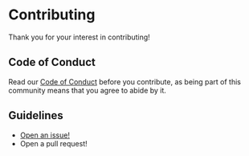 # Contributing

Thank you for your interest in contributing!

## Code of Conduct

Read our [Code of Conduct](CODE_OF_CONDUCT.md) before you contribute, as being part of this community means that you agree to abide by it.

## Guidelines

-   [Open an issue!](https://github.com/kylejb/space-station-tracker/issues/new)
-   Open a pull request!
